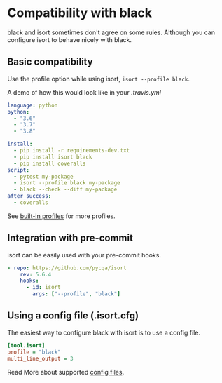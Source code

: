 Compatibility with black
========

black and isort sometimes don't agree on some rules. Although you can configure isort to behave nicely with black.


## Basic compatibility

Use the profile option while using isort, `isort --profile black`.

A demo of how this would look like in your _.travis.yml_

```yaml
language: python
python:
  - "3.6"
  - "3.7"
  - "3.8"

install:
  - pip install -r requirements-dev.txt
  - pip install isort black
  - pip install coveralls
script:
  - pytest my-package
  - isort --profile black my-package
  - black --check --diff my-package
after_success:
  - coveralls

```

See [built-in profiles](https://pycqa.github.io/isort/docs/configuration/profiles/) for more profiles.

## Integration with pre-commit

isort can be easily used with your pre-commit hooks.

```yaml
- repo: https://github.com/pycqa/isort
    rev: 5.6.4
    hooks:
      - id: isort
        args: ["--profile", "black"]
```

## Using a config file (.isort.cfg)

The easiest way to configure black with isort is to use a config file.

```ini
[tool.isort]
profile = "black"
multi_line_output = 3
```

Read More about supported [config files](https://pycqa.github.io/isort/docs/configuration/config_files/).
